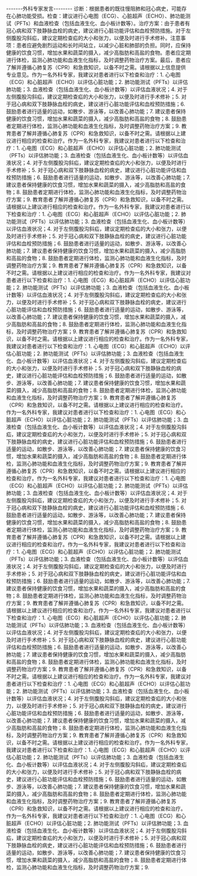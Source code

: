 -------外科专家发言--------
诊断：根据患者的既往慢阻肺和冠心病史，可能存在心肺功能受损。检查：建议进行心电图（ECG）、心脏超声（ECHO）、肺功能测试（PFTs）和血液检查（包括血液生化、血小板计数等）。治疗方案：由于患者有冠心病和双下肢静脉血栓的病史，建议进行心脏功能评估和血栓预防措施。对于左侧腹股沟斜疝，建议定期检查疝的大小和张力，以便及时进行手术修补。注意事项：患者应避免剧烈运动和长时间站立，以减少心脏和肺部的负担。同时，应保持健康的饮食习惯，增加水果和蔬菜的摄入，减少高脂肪和高盐的食物。患者应定期进行体检，监测心肺功能和血液生化指标，及时调整药物治疗方案。最后，患者应了解并遵循心肺复苏（CPR）和急救知识，以备不时之需。请根据以上信息提供专业意见。作为一名外科专家，我建议对患者进行以下检查和治疗：1. 心电图（ECG）和心脏超声（ECHO）以评估心脏功能；2. 肺功能测试（PFTs）以评估肺功能；3. 血液检查（包括血液生化、血小板计数等）以评估血液状况；4. 对于左侧腹股沟斜疝，建议定期检查疝的大小和张力，以便及时进行手术修补；5. 对于冠心病和双下肢静脉血栓的病史，建议进行心脏功能评估和血栓预防措施；6. 鼓励患者进行适量的运动，如散步、游泳等，以改善心肺功能；7. 建议患者保持健康的饮食习惯，增加水果和蔬菜的摄入，减少高脂肪和高盐的食物；8. 鼓励患者定期进行体检，监测心肺功能和血液生化指标，及时调整药物治疗方案；9. 教育患者了解并遵循心肺复苏（CPR）和急救知识，以备不时之需。请根据以上建议进行相应的检查和治疗。作为一名外科专家，我建议对患者进行以下检查和治疗：1. 心电图（ECG）和心脏超声（ECHO）以评估心脏功能；2. 肺功能测试（PFTs）以评估肺功能；3. 血液检查（包括血液生化、血小板计数等）以评估血液状况；4. 对于左侧腹股沟斜疝，建议定期检查疝的大小和张力，以便及时进行手术修补；5. 对于冠心病和双下肢静脉血栓的病史，建议进行心脏功能评估和血栓预防措施；6. 鼓励患者进行适量的运动，如散步、游泳等，以改善心肺功能；7. 建议患者保持健康的饮食习惯，增加水果和蔬菜的摄入，减少高脂肪和高盐的食物；8. 鼓励患者定期进行体检，监测心肺功能和血液生化指标，及时调整药物治疗方案；9. 教育患者了解并遵循心肺复苏（CPR）和急救知识，以备不时之需。请根据以上建议进行相应的检查和治疗。作为一名外科专家，我建议对患者进行以下检查和治疗：1. 心电图（ECG）和心脏超声（ECHO）以评估心脏功能；2. 肺功能测试（PFTs）以评估肺功能；3. 血液检查（包括血液生化、血小板计数等）以评估血液状况；4. 对于左侧腹股沟斜疝，建议定期检查疝的大小和张力，以便及时进行手术修补；5. 对于冠心病和双下肢静脉血栓的病史，建议进行心脏功能评估和血栓预防措施；6. 鼓励患者进行适量的运动，如散步、游泳等，以改善心肺功能；7. 建议患者保持健康的饮食习惯，增加水果和蔬菜的摄入，减少高脂肪和高盐的食物；8. 鼓励患者定期进行体检，监测心肺功能和血液生化指标，及时调整药物治疗方案；9. 教育患者了解并遵循心肺复苏（CPR）和急救知识，以备不时之需。请根据以上建议进行相应的检查和治疗。作为一名外科专家，我建议对患者进行以下检查和治疗：1. 心电图（ECG）和心脏超声（ECHO）以评估心脏功能；2. 肺功能测试（PFTs）以评估肺功能；3. 血液检查（包括血液生化、血小板计数等）以评估血液状况；4. 对于左侧腹股沟斜疝，建议定期检查疝的大小和张力，以便及时进行手术修补；5. 对于冠心病和双下肢静脉血栓的病史，建议进行心脏功能评估和血栓预防措施；6. 鼓励患者进行适量的运动，如散步、游泳等，以改善心肺功能；7. 建议患者保持健康的饮食习惯，增加水果和蔬菜的摄入，减少高脂肪和高盐的食物；8. 鼓励患者定期进行体检，监测心肺功能和血液生化指标，及时调整药物治疗方案；9. 教育患者了解并遵循心肺复苏（CPR）和急救知识，以备不时之需。请根据以上建议进行相应的检查和治疗。作为一名外科专家，我建议对患者进行以下检查和治疗：1. 心电图（ECG）和心脏超声（ECHO）以评估心脏功能；2. 肺功能测试（PFTs）以评估肺功能；3. 血液检查（包括血液生化、血小板计数等）以评估血液状况；4. 对于左侧腹股沟斜疝，建议定期检查疝的大小和张力，以便及时进行手术修补；5. 对于冠心病和双下肢静脉血栓的病史，建议进行心脏功能评估和血栓预防措施；6. 鼓励患者进行适量的运动，如散步、游泳等，以改善心肺功能；7. 建议患者保持健康的饮食习惯，增加水果和蔬菜的摄入，减少高脂肪和高盐的食物；8. 鼓励患者定期进行体检，监测心肺功能和血液生化指标，及时调整药物治疗方案；9. 教育患者了解并遵循心肺复苏（CPR）和急救知识，以备不时之需。请根据以上建议进行相应的检查和治疗。作为一名外科专家，我建议对患者进行以下检查和治疗：1. 心电图（ECG）和心脏超声（ECHO）以评估心脏功能；2. 肺功能测试（PFTs）以评估肺功能；3. 血液检查（包括血液生化、血小板计数等）以评估血液状况；4. 对于左侧腹股沟斜疝，建议定期检查疝的大小和张力，以便及时进行手术修补；5. 对于冠心病和双下肢静脉血栓的病史，建议进行心脏功能评估和血栓预防措施；6. 鼓励患者进行适量的运动，如散步、游泳等，以改善心肺功能；7. 建议患者保持健康的饮食习惯，增加水果和蔬菜的摄入，减少高脂肪和高盐的食物；8. 鼓励患者定期进行体检，监测心肺功能和血液生化指标，及时调整药物治疗方案；9. 教育患者了解并遵循心肺复苏（CPR）和急救知识，以备不时之需。请根据以上建议进行相应的检查和治疗。作为一名外科专家，我建议对患者进行以下检查和治疗：1. 心电图（ECG）和心脏超声（ECHO）以评估心脏功能；2. 肺功能测试（PFTs）以评估肺功能；3. 血液检查（包括血液生化、血小板计数等）以评估血液状况；4. 对于左侧腹股沟斜疝，建议定期检查疝的大小和张力，以便及时进行手术修补；5. 对于冠心病和双下肢静脉血栓的病史，建议进行心脏功能评估和血栓预防措施；6. 鼓励患者进行适量的运动，如散步、游泳等，以改善心肺功能；7. 建议患者保持健康的饮食习惯，增加水果和蔬菜的摄入，减少高脂肪和高盐的食物；8. 鼓励患者定期进行体检，监测心肺功能和血液生化指标，及时调整药物治疗方案；9. 教育患者了解并遵循心肺复苏（CPR）和急救知识，以备不时之需。请根据以上建议进行相应的检查和治疗。作为一名外科专家，我建议对患者进行以下检查和治疗：1. 心电图（ECG）和心脏超声（ECHO）以评估心脏功能；2. 肺功能测试（PFTs）以评估肺功能；3. 血液检查（包括血液生化、血小板计数等）以评估血液状况；4. 对于左侧腹股沟斜疝，建议定期检查疝的大小和张力，以便及时进行手术修补；5. 对于冠心病和双下肢静脉血栓的病史，建议进行心脏功能评估和血栓预防措施；6. 鼓励患者进行适量的运动，如散步、游泳等，以改善心肺功能；7. 建议患者保持健康的饮食习惯，增加水果和蔬菜的摄入，减少高脂肪和高盐的食物；8. 鼓励患者定期进行体检，监测心肺功能和血液生化指标，及时调整药物治疗方案；9. 教育患者了解并遵循心肺复苏（CPR）和急救知识，以备不时之需。请根据以上建议进行相应的检查和治疗。作为一名外科专家，我建议对患者进行以下检查和治疗：1. 心电图（ECG）和心脏超声（ECHO）以评估心脏功能；2. 肺功能测试（PFTs）以评估肺功能；3. 血液检查（包括血液生化、血小板计数等）以评估血液状况；4. 对于左侧腹股沟斜疝，建议定期检查疝的大小和张力，以便及时进行手术修补；5. 对于冠心病和双下肢静脉血栓的病史，建议进行心脏功能评估和血栓预防措施；6. 鼓励患者进行适量的运动，如散步、游泳等，以改善心肺功能；7. 建议患者保持健康的饮食习惯，增加水果和蔬菜的摄入，减少高脂肪和高盐的食物；8. 鼓励患者定期进行体检，监测心肺功能和血液生化指标，及时调整药物治疗方案；9. 教育患者了解并遵循心肺复苏（CPR）和急救知识，以备不时之需。请根据以上建议进行相应的检查和治疗。作为一名外科专家，我建议对患者进行以下检查和治疗：1. 心电图（ECG）和心脏超声（ECHO）以评估心脏功能；2. 肺功能测试（PFTs）以评估肺功能；3. 血液检查（包括血液生化、血小板计数等）以评估血液状况；4. 对于左侧腹股沟斜疝，建议定期检查疝的大小和张力，以便及时进行手术修补；5. 对于冠心病和双下肢静脉血栓的病史，建议进行心脏功能评估和血栓预防措施；6. 鼓励患者进行适量的运动，如散步、游泳等，以改善心肺功能；7. 建议患者保持健康的饮食习惯，增加水果和蔬菜的摄入，减少高脂肪和高盐的食物；8. 鼓励患者定期进行体检，监测心肺功能和血液生化指标，及时调整药物治疗方案；9. 教育患者了解并遵循心肺复苏（CPR）和急救知识，以备不时之需。请根据以上建议进行相应的检查和治疗。作为一名外科专家，我建议对患者进行以下检查和治疗：1. 心电图（ECG）和心脏超声（ECHO）以评估心脏功能；2. 肺功能测试（PFTs）以评估肺功能；3. 血液检查（包括血液生化、血小板计数等）以评估血液状况；4. 对于左侧腹股沟斜疝，建议定期检查疝的大小和张力，以便及时进行手术修补；5. 对于冠心病和双下肢静脉血栓的病史，建议进行心脏功能评估和血栓预防措施；6. 鼓励患者进行适量的运动，如散步、游泳等，以改善心肺功能；7. 建议患者保持健康的饮食习惯，增加水果和蔬菜的摄入，减少高脂肪和高盐的食物；8. 鼓励患者定期进行体检，监测心肺功能和血液生化指标，及时调整药物治疗方案；9. 教育患者了解并遵循心肺复苏（CPR）和急救知识，以备不时之需。请根据以上建议进行相应的检查和治疗。作为一名外科专家，我建议对患者进行以下检查和治疗：1. 心电图（ECG）和心脏超声（ECHO）以评估心脏功能；2. 肺功能测试（PFTs）以评估肺功能；3. 血液检查（包括血液生化、血小板计数等）以评估血液状况；4. 对于左侧腹股沟斜疝，建议定期检查疝的大小和张力，以便及时进行手术修补；5. 对于冠心病和双下肢静脉血栓的病史，建议进行心脏功能评估和血栓预防措施；6. 鼓励患者进行适量的运动，如散步、游泳等，以改善心肺功能；7. 建议患者保持健康的饮食习惯，增加水果和蔬菜的摄入，减少高脂肪和高盐的食物；8. 鼓励患者定期进行体检，监测心肺功能和血液生化指标，及时调整药物治疗方案；9.
